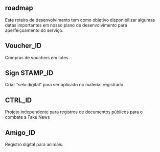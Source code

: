## roadmap
Este roteiro de desenvolvimento tem como objetivo disponibilizar algumas datas importantes em nosso plano de desenvolvimento para aperfeiçoamento do serviço.
## Voucher_ID
Compras de vouchers em lotes 
## Sign STAMP_ID
Criar “selo digital” para ser aplicado no material registrado
## CTRL_ID
Projeto independente para registros de documentos públicos para o combate a Fake News
## Amigo_ID
Registro digital para animais.
